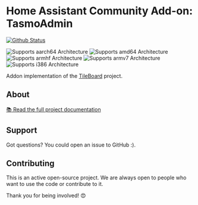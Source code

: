 # Home Assistant Community Add-on: TasmoAdmin

[![Github Status][github-status]][github-status]

![Supports aarch64 Architecture][aarch64-shield]
![Supports amd64 Architecture][amd64-shield]
![Supports armhf Architecture][armhf-shield]
![Supports armv7 Architecture][armv7-shield]
![Supports i386 Architecture][i386-shield]

Addon implementation of the [TileBoard](https://github.com/resoai/TileBoard) project.

## About
[:books: Read the full project documentation][docs]

## Support

Got questions?
You could open an issue to GitHub :).

## Contributing

This is an active open-source project. We are always open to people who want to
use the code or contribute to it.

Thank you for being involved! :heart_eyes:

[aarch64-shield]: https://img.shields.io/badge/aarch64-yes-green.svg
[amd64-shield]: https://img.shields.io/badge/amd64-yes-green.svg
[armhf-shield]: https://img.shields.io/badge/armhf-yes-green.svg
[armv7-shield]: https://img.shields.io/badge/armv7-yes-green.svg
[i386-shield]: https://img.shields.io/badge/i386-yes-green.svg
[docs]: https://github.com/resoai/TileBoard/blob/master/README.md
[github-status]: https://github.com/anthony2856/hassio-tileboard-addon/workflows/Publish/badge.svg?branch=master